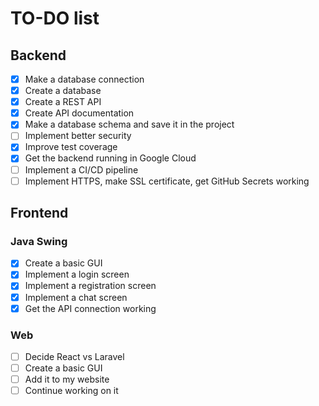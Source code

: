 # TO-DO list

## Backend
- [x] Make a database connection
- [x] Create a database
- [x] Create a REST API
- [x] Create API documentation
- [x] Make a database schema and save it in the project
- [ ] Implement better security
- [x] Improve test coverage
- [x] Get the backend running in Google Cloud
- [ ] Implement a CI/CD pipeline
- [ ] Implement HTTPS, make SSL certificate, get GitHub Secrets working

## Frontend
### Java Swing
- [x] Create a basic GUI
- [x] Implement a login screen
- [x] Implement a registration screen
- [x] Implement a chat screen
- [x] Get the API connection working

### Web
- [ ] Decide React vs Laravel
- [ ] Create a basic GUI
- [ ] Add it to my website
- [ ] Continue working on it